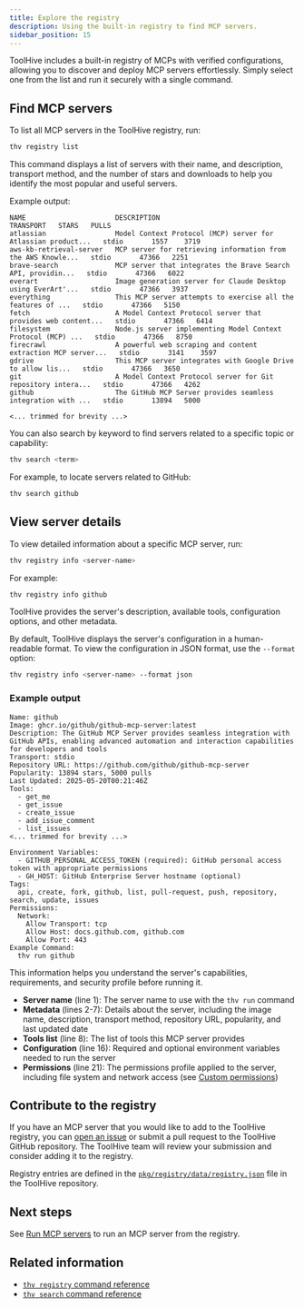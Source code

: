 ```yaml
---
title: Explore the registry
description: Using the built-in registry to find MCP servers.
sidebar_position: 15
---
```


ToolHive includes a built-in registry of MCPs with verified configurations,
allowing you to discover and deploy MCP servers effortlessly. Simply select one
from the list and run it securely with a single command.

## Find MCP servers

To list all MCP servers in the ToolHive registry, run:

```bash
thv registry list
```

This command displays a list of servers with their name, and description,
transport method, and the number of stars and downloads to help you identify the
most popular and useful servers.

Example output:

```text
NAME                      DESCRIPTION                                                    TRANSPORT   STARS   PULLS
atlassian                 Model Context Protocol (MCP) server for Atlassian product...   stdio       1557    3719
aws-kb-retrieval-server   MCP server for retrieving information from the AWS Knowle...   stdio       47366   2251
brave-search              MCP server that integrates the Brave Search API, providin...   stdio       47366   6022
everart                   Image generation server for Claude Desktop using EverArt'...   stdio       47366   3937
everything                This MCP server attempts to exercise all the features of ...   stdio       47366   5150
fetch                     A Model Context Protocol server that provides web content...   stdio       47366   6414
filesystem                Node.js server implementing Model Context Protocol (MCP) ...   stdio       47366   8750
firecrawl                 A powerful web scraping and content extraction MCP server...   stdio       3141    3597
gdrive                    This MCP server integrates with Google Drive to allow lis...   stdio       47366   3650
git                       A Model Context Protocol server for Git repository intera...   stdio       47366   4262
github                    The GitHub MCP Server provides seamless integration with ...   stdio       13894   5000

<... trimmed for brevity ...>
```

You can also search by keyword to find servers related to a specific topic or
capability:

```bash
thv search <term>
```

For example, to locate servers related to GitHub:

```bash
thv search github
```

## View server details

To view detailed information about a specific MCP server, run:

```bash
thv registry info <server-name>
```

For example:

```bash
thv registry info github
```

ToolHive provides the server's description, available tools, configuration
options, and other metadata.

By default, ToolHive displays the server's configuration in a human-readable
format. To view the configuration in JSON format, use the `--format` option:

```bash
thv registry info <server-name> --format json
```

### Example output

```text {1,8,16,21} showLineNumbers
Name: github
Image: ghcr.io/github/github-mcp-server:latest
Description: The GitHub MCP Server provides seamless integration with GitHub APIs, enabling advanced automation and interaction capabilities for developers and tools
Transport: stdio
Repository URL: https://github.com/github/github-mcp-server
Popularity: 13894 stars, 5000 pulls
Last Updated: 2025-05-20T00:21:46Z
Tools:
  - get_me
  - get_issue
  - create_issue
  - add_issue_comment
  - list_issues
<... trimmed for brevity ...>

Environment Variables:
  - GITHUB_PERSONAL_ACCESS_TOKEN (required): GitHub personal access token with appropriate permissions
  - GH_HOST: GitHub Enterprise Server hostname (optional)
Tags:
  api, create, fork, github, list, pull-request, push, repository, search, update, issues
Permissions:
  Network:
    Allow Transport: tcp
    Allow Host: docs.github.com, github.com
    Allow Port: 443
Example Command:
  thv run github
```

This information helps you understand the server's capabilities, requirements,
and security profile before running it.

- **Server name** (line 1): The server name to use with the `thv run` command
- **Metadata** (lines 2-7): Details about the server, including the image name,
  description, transport method, repository URL, popularity, and last updated
  date
- **Tools list** (line 8): The list of tools this MCP server provides
- **Configuration** (line 16): Required and optional environment variables
  needed to run the server
- **Permissions** (line 21): The permissions profile applied to the server,
  including file system and network access (see
  [Custom permissions](./custom-permissions.md))

## Contribute to the registry

If you have an MCP server that you would like to add to the ToolHive registry,
you can [open an issue](https://github.com/stacklok/toolhive/issues) or submit a
pull request to the ToolHive GitHub repository. The ToolHive team will review
your submission and consider adding it to the registry.

Registry entries are defined in the
[`pkg/registry/data/registry.json`](https://github.com/stacklok/toolhive/blob/main/pkg/registry/data/registry.json)
file in the ToolHive repository.

## Next steps

See [Run MCP servers](./run-mcp-servers.mdx) to run an MCP server from the
registry.

## Related information

- [`thv registry` command reference](../reference/cli/thv_registry.md)
- [`thv search` command reference](../reference/cli/thv_search.md)
